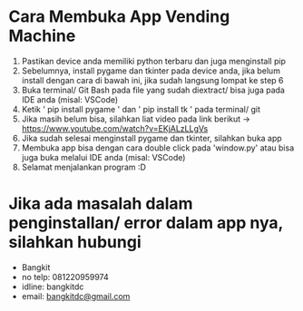 # Cara Membuka App Vending Machine

1. Pastikan device anda memiliki python terbaru dan juga menginstall pip
2. Sebelumnya, install pygame dan tkinter pada device anda, jika belum install dengan cara di bawah ini, jika sudah langsung lompat ke step 6
3. Buka terminal/ Git Bash pada file yang sudah diextract/ bisa juga pada IDE anda (misal: VSCode)
4. Ketik ' pip install pygame '  dan ' pip install tk ' pada terminal/ git
5. Jika masih belum bisa, silahkan liat video pada link berikut -> https://www.youtube.com/watch?v=EKjALzLLgVs
6. Jika sudah selesai menginstall pygame dan tkinter, silahkan buka app
7. Membuka app bisa dengan cara double click pada 'window.py' atau bisa juga buka melalui IDE anda (misal: VSCode)
8. Selamat menjalankan program :D

# Jika ada masalah dalam penginstallan/ error dalam app nya, silahkan hubungi
- Bangkit
- no telp: 081220959974
- idline: bangkitdc
- email: bangkitdc@gmail.com
